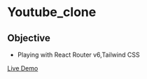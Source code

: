 # Youtube_clone

<!-- ## Preview
![Todo](https://github.com/Samir984/react_Todo/assets/106372023/083b43c4-11d6-4db0-8889-1503ba5543a5)
 -->
<!-- 
## Features

- [@vitejs/plugin-react](https://github.com/vitejs/vite-plugin-react/blob/main/packages/plugin-react/README.md) uses [Babel](https://babeljs.io/) for Fast Refresh
- [@vitejs/plugin-react-swc](https://github.com/vitejs/vite-plugin-react-swc) uses [SWC](https://swc.rs/) for Fast Refresh

- add,edit,delete todo list
- filter to todo list as per task completed or incompleted filter
- Toggle theme (light or dark) -->

 <!-- ## Contributing

Anyone who is willing to contribute is more than welcome to do so. If you have any bugs/ideas, please feel free to open an [issue](https://github.com/Samir984/react_Todo/issues). To contribute, please fork the repository and submit a pull request. --> 

## Objective

- Playing with React Router v6,Tailwind CSS

[Live Demo](https://youtubeclone984.netlify.app/)
